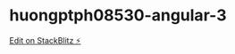 # huongptph08530-angular-3

[Edit on StackBlitz ⚡️](https://stackblitz.com/edit/huongptph08530-angular-3)